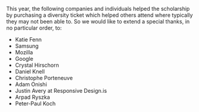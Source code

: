 This year, the following companies and individuals helped the scholarship by purchasing a diversity ticket which helped others attend where typically they may not been able to. So we would like to extend a special thanks, in no particular order, to:

- Katie Fenn
- Samsung
- Mozilla
- Google
- Crystal Hirschorn
- Daniel Knell
- Christophe Porteneuve
- Adam Onishi
- Justin Avery at Responsive Design.is
- Arpad Ryszka
- Peter-Paul Koch
